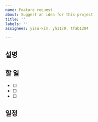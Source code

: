 ```yaml
---
name: Feature request
about: Suggest an idea for this project
title: ''
labels: ''
assignees: yisu-kim, yh1120, tTab1204

---
```


## 설명

## 할 일
- [ ]
- [ ]
- [ ]

## 일정
